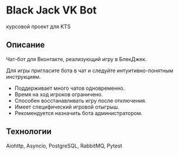 # Black Jack VK Bot

курсовой проект для KTS

## Описание

Чат-бот для Вконтакте, реализующий игру в БлекДжек.

Для игры пригласите бота в чат и следуйте интуитивно-понятным инструкциям.

* Поддерживает много чатов одновременно.
* Время на ход игроков ограничено.
* Способен восстанавливать игру после отключения.
* Имеет специфический игровой отыгрыш.
* Рекомендуется назначить бота администратором.

## Технологии

Aiohttp, Asyncio, PostgreSQL, RabbitMQ, Pytest
